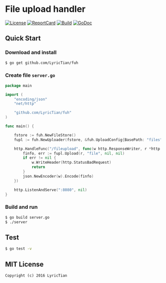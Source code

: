 # File upload handler

[![License][License-Image]][License-Url] [![ReportCard][ReportCard-Image]][ReportCard-Url] [![Build][Build-Status-Image]][Build-Status-Url] [![GoDoc][GoDoc-Image]][GoDoc-Url]

## Quick Start

### Download and install

``` bash
$ go get github.com/LyricTian/fuh
```

### Create file `server.go`

``` go
package main

import (
	"encoding/json"
	"net/http"

	"github.com/LyricTian/fuh"
)

func main() {

	fstore := fuh.NewFileStore()
	fupl := fuh.NewUploader(fstore, &fuh.UploadConfig{BasePath: "files", SizeLimit: 1024 * 1024})

	http.HandleFunc("/fileupload", func(w http.ResponseWriter, r *http.Request) {
		finfo, err := fupl.Upload(r, "file", nil, nil)
		if err != nil {
			w.WriteHeader(http.StatusBadRequest)
			return
		}
		json.NewEncoder(w).Encode(finfo)
	})

	http.ListenAndServe(":8080", nil)
}

```

### Build and run

``` bash
$ go build server.go
$ ./server
```

## Test

``` bash
$ go test -v
```

## MIT License

```
Copyright (c) 2016 LyricTian
```

[License-Url]: http://opensource.org/licenses/MIT
[License-Image]: https://img.shields.io/npm/l/express.svg
[Build-Status-Url]: https://travis-ci.org/LyricTian/fuh
[Build-Status-Image]: https://travis-ci.org/LyricTian/fuh.svg?branch=master
[ReportCard-Url]: https://goreportcard.com/report/github.com/LyricTian/fuh
[ReportCard-Image]: https://goreportcard.com/badge/github.com/LyricTian/fuh
[GoDoc-Url]: https://godoc.org/github.com/LyricTian/fuh
[GoDoc-Image]: https://godoc.org/github.com/LyricTian/fuh?status.svg
